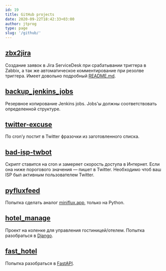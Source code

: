 ```yaml
---
id: 19
title: GitHub projects
date: 2020-09-22T18:42:33+03:00
author: jtprog
type: page
slug: '/github/'
---
```

## [zbx2jira](https://github.com/sysodminium/zbx2jira)

Создание заявок в Jira ServiceDesk при срабатывании триггера в Zabbix, а так же автоматическое комментирование при резолве триггера. Имеет довольно подробный [README.md](https://github.com/sysodminium/zbx2jira/blob/master/README.md).

## [backup_jenkins_jobs](https://github.com/jtprog/backup_jenkins_jobs)

Резервное копирование Jenkins jobs. Jobs'ы должны соответствовать определенной структуре.

## [twitter-excuse](https://github.com/jtprog/twitter-excuse)

По cron&#8217;у постит в Twitter фразочки из заготовленного списка.

## [bad-isp-twbot](https://github.com/jtprog/bad-isp-twbot)

Скрипт ставится на cron и замеряет скорость доступа в Интернет. Если она ниже порогового значения &#8212; пишет в Twitter. Необходимо чтоб ваш ISP был активным пользователем Twitter.

## [pyfluxfeed](https://github.com/jtprog/pyfluxfeed)

Попытка сделать аналог [miniflux.app](https://miniflux.app), только на Python.

## [hotel_manage](https://github.com/jtprog/hotel_manage)

Проект на коленке для управления гостиницей/отелем. Попытка разобраться в [Django](https://www.djangoproject.com).

## [fast_hotel](https://github.com/jtprog/fast_hotel)

Попытка разобраться в [FastAPI](https://fastapi.tiangolo.com).
